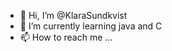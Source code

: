 - 👋 Hi, I’m @KlaraSundkvist
- 🌱 I’m currently learning java and C
- 📫 How to reach me ...

<!---
KlaraSundkvist/KlaraSundkvist is a ✨ special ✨ repository because its `README.md` (this file) appears on your GitHub profile.
You can click the Preview link to take a look at your changes.
--->

